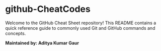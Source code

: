 # github-CheatCodes
Welcome to the GitHub Cheat Sheet repository! This README contains a quick reference guide to commonly used Git and GitHub commands and concepts.


**Maintained by: Aditya Kumar Gaur**
